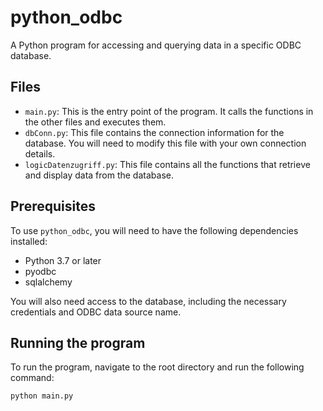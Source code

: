 # python_odbc

A Python program for accessing and querying data in a specific ODBC database.

## Files

- `main.py`: This is the entry point of the program. It calls the functions in the other files and executes them.
- `dbConn.py`: This file contains the connection information for the database. You will need to modify this file with your own connection details.
- `logicDatenzugriff.py`: This file contains all the functions that retrieve and display data from the database.

## Prerequisites

To use `python_odbc`, you will need to have the following dependencies installed:

- Python 3.7 or later
- pyodbc
- sqlalchemy

You will also need access to the database, including the necessary credentials and ODBC data source name.

## Running the program

To run the program, navigate to the root directory and run the following command:

```bash
python main.py
